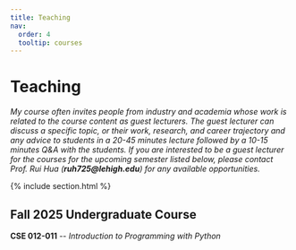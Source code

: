 ```yaml
---
title: Teaching
nav:
  order: 4
  tooltip: courses
---
```


# Teaching

_My course often invites people from industry and academia whose work is related to the course content as guest lecturers. The guest lecturer can discuss a specific topic, or their work, research, and career trajectory and any advice to students in a 20-45 minutes lecture followed by a 10-15 minutes Q&A with the students. If you are interested to be a guest lecturer for the courses for the upcoming semester listed below, please contact Prof. Rui Hua (_**_ruh725@lehigh.edu_**_) for any available opportunities._ 

{% include section.html %}

## Fall 2025 Undergraduate Course
**CSE 012-011** -- _Introduction to Programming with Python_


